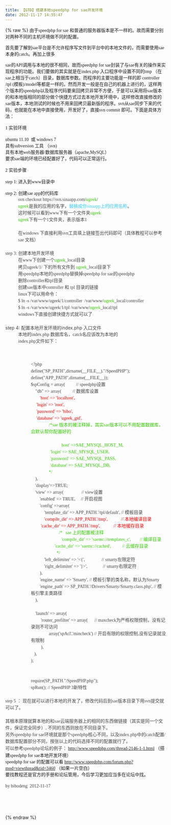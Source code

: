 ```yaml
---
title: 【GTD】搭建本地speedphp for sae开发环境
date: 2012-11-17 14:55:47
---
```

{% raw %}
<span style="font-family:'AR PL UKai CN';font-size:14px;line-height:normal;">由于speedphp for sae 和普通的服务器版本是不一样的。故而需要分别对两种不同的主机环境做不同的配置。</span><div style="font-family:'AR PL UKai CN';font-size:14px;line-height:normal;">首先要了解到sae平台是不允许程序写文件到平台中的本地文件的，而需要使用sae本身的catch。再加上很多</div>
<div style="font-family:'AR PL UKai CN';font-size:14px;line-height:normal;">sae的API调用与本地的很不相同，故而speedphp for sae封装了与sae有关的操作来实现程序的功能。我们要做的其实就是在index.php 入口程序中设置不同的tmp （在sae上相当于catch）目录，数据库参数。而程序的主要功能是一样的即 controller /tpl (模板)/model等都是一样的。然而开发一般是在自己的机器上进行的，这样两个版本的speedphp以及程序代码要来回拷贝非常不方便，于是可以采用将sae版本的和本地版相同的部分做个快捷方式过去本地开发环境中，这样修改直接修改的sae版本，本地测试的时候也不用来回拷贝最新版的程序。svn从sae同步下来的代码，也就能在本地中直接使用，开发好了，直接svn commit 即可。下面是具体方法：</div>
<div style="font-family:'AR PL UKai CN';font-size:14px;line-height:normal;"><br />
</div>
<div style="font-family:'AR PL UKai CN';font-size:14px;line-height:normal;">1 实验环境</div>
<div style="font-family:'AR PL UKai CN';font-size:14px;line-height:normal;"><br />
</div>
<div style="font-family:'AR PL UKai CN';font-size:14px;line-height:normal;">ubuntu 11.10 &nbsp;或 windows 7</div>
<div style="font-family:'AR PL UKai CN';font-size:14px;line-height:normal;">具有subversion 工具 （svn)</div>
<div style="font-family:'AR PL UKai CN';font-size:14px;line-height:normal;">具有本地web服务器/数据库服务器（apache,MySQL）</div>
<div style="font-family:'AR PL UKai CN';font-size:14px;line-height:normal;">要求sae端的环境已经配置好了，代码可以正常运行。</div>
<div style="font-family:'AR PL UKai CN';font-size:14px;line-height:normal;"><br />
</div>
<div style="font-family:'AR PL UKai CN';font-size:14px;line-height:normal;">2 实验步骤</div>
<div style="font-family:'AR PL UKai CN';font-size:14px;line-height:normal;"><br />
</div>
<div style="font-family:'AR PL UKai CN';font-size:14px;line-height:normal;">step 1: 进入到www目录中</div>
<div style="font-family:'AR PL UKai CN';font-size:14px;line-height:normal;"><br />
</div>
<div style="font-family:'AR PL UKai CN';font-size:14px;line-height:normal;">step 2: 创建sae app的代码库 &nbsp;&nbsp;</div>
<blockquote style="font-family:'AR PL UKai CN';font-size:14px;line-height:normal;margin-top:0px;margin-right:0px;margin-bottom:0px;margin-left:40px;border-top-style:none;border-right-style:none;border-bottom-style:none;border-left-style:none;border-width:initial;border-color:initial;border-image:initial;padding-top:0px;padding-right:0px;padding-bottom:0px;padding-left:0px;"><div><span style="color:#444444;font-family:Tahoma, 'Microsoft Yahei', Simsun;line-height:21px;">svn checkout https://svn.sinaapp.com/</span><span style="font-family:Tahoma, 'Microsoft Yahei', Simsun;line-height:21px;"><span style="color:#33cc00;">ugeek</span></span><span style="color:#444444;font-family:Tahoma, 'Microsoft Yahei', Simsun;line-height:21px;">/</span></div>
<div><span style="font-family:Tahoma, 'Microsoft Yahei', Simsun;line-height:21px;"><span style="color:#33cc00;">ugeek</span></span><span style="color:#444444;font-family:Tahoma, 'Microsoft Yahei', Simsun;line-height:21px;">是我的应用的名字，</span><span style="font-family:Tahoma, 'Microsoft Yahei', Simsun;line-height:21px;"><span style="color:#33ccff;">替换成你sinaapp上的应用名称</span></span><span style="color:#444444;font-family:Tahoma, 'Microsoft Yahei', Simsun;line-height:21px;">。</span></div>
<div><span style="font-family:'Tahoma, 'Microsoft Yahei', Simsun';"><span style="line-height:21px;"><span style="color:#444444;">这时候可以看到www下有一个文件夹</span><span style="color:#33cc00;">ugeek</span></span></span></div>
<div><span style="font-family:'Tahoma, 'Microsoft Yahei', Simsun';"><span style="line-height:21px;"><span style="color:#33cc00;">ugeek</span><span style="color:#444444;">下有一个1文件夹，表示版本1</span></span></span></div>
<div><span style="color:#444444;font-family:Tahoma, 'Microsoft Yahei', Simsun;line-height:21px;"><br />
</span></div>
<div><span style="color:#444444;font-family:'Tahoma, 'Microsoft Yahei', Simsun';"><span style="line-height:21px;">在windows 下直接利用svn工具填上链接签出代码即可（具体教程可以参考sae 文档）</span></span></div>
</blockquote>
<div style="font-family:'AR PL UKai CN';font-size:14px;line-height:normal;"><span style="color:#444444;font-family:'Tahoma, 'Microsoft Yahei', Simsun';"><span style="line-height:21px;"><br />
</span></span></div>
<div style="font-family:'AR PL UKai CN';font-size:14px;line-height:normal;"><span style="color:#444444;font-family:'Tahoma, 'Microsoft Yahei', Simsun';"><span style="line-height:21px;">step 3: 创建本地开发环境</span></span></div>
<blockquote style="font-family:'AR PL UKai CN';font-size:14px;line-height:normal;margin-top:0px;margin-right:0px;margin-bottom:0px;margin-left:40px;border-top-style:none;border-right-style:none;border-bottom-style:none;border-left-style:none;border-width:initial;border-color:initial;border-image:initial;padding-top:0px;padding-right:0px;padding-bottom:0px;padding-left:0px;"><div><span style="font-family:'Tahoma, 'Microsoft Yahei', Simsun';"><span style="line-height:21px;"><span style="color:#444444;">在www下创建一个</span><span style="color:#33cc00;">ugeek</span><span style="color:#444444;">_local目录</span></span></span></div>
<div><span style="font-family:'Tahoma, 'Microsoft Yahei', Simsun';"><span style="line-height:21px;"><span style="color:#444444;">拷贝ugeek/1/ 下的所有文件到</span></span></span><span style="color:#33cc00;">&nbsp;ugeek</span><span style="color:#444444;">_local目录下</span></div>
<div><span style="color:#444444;font-family:'Tahoma, 'Microsoft Yahei', Simsun';"><span style="line-height:21px;">用speedphp本地的speedphp替换掉speedphp for sae的speedphp</span></span></div>
<div><span style="color:#444444;font-family:'Tahoma, 'Microsoft Yahei', Simsun';"><span style="line-height:21px;">删除controller和tpl目录</span></span></div>
<div><span style="color:#444444;font-family:'Tahoma, 'Microsoft Yahei', Simsun';"><span style="line-height:21px;">创建sae版本中controller 和 tpl 目录的链接</span></span></div>
<div><span style="color:#444444;font-family:'Tahoma, 'Microsoft Yahei', Simsun';"><span style="line-height:21px;">linux下可以用命令：</span></span></div>
<div><span style="color:#444444;font-family:Tahoma, 'Microsoft Yahei', Simsun;line-height:21px;">$ ln -s /var/www/ugeek/1/controller &nbsp;/var/www/</span><span style="font-family:Tahoma, 'Microsoft Yahei', Simsun;line-height:21px;"><span style="color:#33cc00;">ugeek</span></span><span style="color:#444444;font-family:Tahoma, 'Microsoft Yahei', Simsun;line-height:21px;">_local/controller</span></div>
<div><span style="color:#444444;font-family:Tahoma, 'Microsoft Yahei', Simsun;line-height:21px;">$ ln -s&nbsp;</span><span style="color:#444444;font-family:Tahoma, 'Microsoft Yahei', Simsun;line-height:21px;">/var/www/ugeek</span><span style="color:#444444;font-family:Tahoma, 'Microsoft Yahei', Simsun;line-height:21px;">/1/tpl /var/www/</span><span style="font-family:Tahoma, 'Microsoft Yahei', Simsun;line-height:21px;"><span style="color:#33cc00;">ugeek</span></span><span style="color:#444444;font-family:Tahoma, 'Microsoft Yahei', Simsun;line-height:21px;">_local/tpl</span></div>
<div><span style="color:#444444;font-family:'Tahoma, 'Microsoft Yahei', Simsun';"><span style="line-height:21px;">windows下直接创建快捷方式就可以了</span></span></div>
<div><span style="color:#444444;font-family:'Tahoma, 'Microsoft Yahei', Simsun';"><span style="line-height:21px;"><br />
</span></span></div>
</blockquote>
<span style="font-size:14px;line-height:normal;;color:#444444;font-family:'Tahoma, 'Microsoft Yahei', Simsun';"><span style="line-height:21px;">step 4: 配置本地开发环境的index.php 入口文件</span></span><blockquote style="font-family:'AR PL UKai CN';font-size:14px;line-height:normal;margin-top:0px;margin-right:0px;margin-bottom:0px;margin-left:40px;border-top-style:none;border-right-style:none;border-bottom-style:none;border-left-style:none;border-width:initial;border-color:initial;border-image:initial;padding-top:0px;padding-right:0px;padding-bottom:0px;padding-left:0px;"><span style="color:#444444;font-family:'Tahoma, 'Microsoft Yahei', Simsun';"><span style="line-height:21px;">本地的index.php 数据库名，catch名应该改为本地的</span></span></blockquote>
<blockquote style="font-family:'AR PL UKai CN';font-size:14px;line-height:normal;margin-top:0px;margin-right:0px;margin-bottom:0px;margin-left:40px;border-top-style:none;border-right-style:none;border-bottom-style:none;border-left-style:none;border-width:initial;border-color:initial;border-image:initial;padding-top:0px;padding-right:0px;padding-bottom:0px;padding-left:0px;"><span style="color:#444444;font-family:'Tahoma, 'Microsoft Yahei', Simsun';"><span style="line-height:21px;">index.php文件如下：</span></span></blockquote>
<blockquote style="font-family:'AR PL UKai CN';font-size:14px;line-height:normal;margin-top:0px;margin-right:0px;margin-bottom:0px;margin-left:40px;border-top-style:none;border-right-style:none;border-bottom-style:none;border-left-style:none;border-width:initial;border-color:initial;border-image:initial;padding-top:0px;padding-right:0px;padding-bottom:0px;padding-left:0px;"></blockquote>
<span style="font-size:14px;line-height:normal;;font-family:'Tahoma, 'Microsoft Yahei', Simsun';"><br />
</span><blockquote style="font-family:'AR PL UKai CN';font-size:14px;line-height:normal;margin-top:0px;margin-right:0px;margin-bottom:0px;margin-left:40px;border-top-style:none;border-right-style:none;border-bottom-style:none;border-left-style:none;border-width:initial;border-color:initial;border-image:initial;padding-top:0px;padding-right:0px;padding-bottom:0px;padding-left:0px;"></blockquote>
<span style="font-size:14px;line-height:normal;;font-family:'Tahoma, 'Microsoft Yahei', Simsun';"><br />
</span><blockquote style="font-family:'AR PL UKai CN';font-size:14px;line-height:normal;margin-top:0px;margin-right:0px;margin-bottom:0px;margin-left:40px;border-top-style:none;border-right-style:none;border-bottom-style:none;border-left-style:none;border-width:initial;border-color:initial;border-image:initial;padding-top:0px;padding-right:0px;padding-bottom:0px;padding-left:0px;"></blockquote>
<span style="font-size:14px;line-height:normal;;font-family:'Tahoma, 'Microsoft Yahei', Simsun';"><br />
</span><blockquote style="font-family:'AR PL UKai CN';font-size:14px;line-height:normal;margin-top:0px;margin-right:0px;margin-bottom:0px;margin-left:40px;border-top-style:none;border-right-style:none;border-bottom-style:none;border-left-style:none;border-width:initial;border-color:initial;border-image:initial;padding-top:0px;padding-right:0px;padding-bottom:0px;padding-left:0px;"><span style="font-family:'Tahoma, 'Microsoft Yahei', Simsun';"><blockquote style="color:#444444;line-height:21px;margin-top:0px;margin-right:0px;margin-bottom:0px;margin-left:40px;border-top-style:none;border-right-style:none;border-bottom-style:none;border-left-style:none;border-width:initial;border-color:initial;border-image:initial;padding-top:0px;padding-right:0px;padding-bottom:0px;padding-left:0px;">&lt;?php</blockquote>
<blockquote style="color:#444444;line-height:21px;margin-top:0px;margin-right:0px;margin-bottom:0px;margin-left:40px;border-top-style:none;border-right-style:none;border-bottom-style:none;border-left-style:none;border-width:initial;border-color:initial;border-image:initial;padding-top:0px;padding-right:0px;padding-bottom:0px;padding-left:0px;">define("SP_PATH",dirname(__FILE__)."/SpeedPHP");</blockquote>
<blockquote style="color:#444444;line-height:21px;margin-top:0px;margin-right:0px;margin-bottom:0px;margin-left:40px;border-top-style:none;border-right-style:none;border-bottom-style:none;border-left-style:none;border-width:initial;border-color:initial;border-image:initial;padding-top:0px;padding-right:0px;padding-bottom:0px;padding-left:0px;">define("APP_PATH",dirname(__FILE__));</blockquote>
<blockquote style="color:#444444;line-height:21px;margin-top:0px;margin-right:0px;margin-bottom:0px;margin-left:40px;border-top-style:none;border-right-style:none;border-bottom-style:none;border-left-style:none;border-width:initial;border-color:initial;border-image:initial;padding-top:0px;padding-right:0px;padding-bottom:0px;padding-left:0px;">$spConfig = array(<span class="Apple-tab-span" style="white-space:pre;">			</span>// speedphp设置</blockquote>
<blockquote style="color:#444444;line-height:21px;margin-top:0px;margin-right:0px;margin-bottom:0px;margin-left:40px;border-top-style:none;border-right-style:none;border-bottom-style:none;border-left-style:none;border-width:initial;border-color:initial;border-image:initial;padding-top:0px;padding-right:0px;padding-bottom:0px;padding-left:0px;"><span class="Apple-tab-span" style="white-space:pre;">	</span>"db" =&gt; array(<span class="Apple-tab-span" style="white-space:pre;">			</span>// 数据库设置</blockquote>
<blockquote style="line-height:21px;margin-top:0px;margin-right:0px;margin-bottom:0px;margin-left:40px;border-top-style:none;border-right-style:none;border-bottom-style:none;border-left-style:none;border-width:initial;border-color:initial;border-image:initial;padding-top:0px;padding-right:0px;padding-bottom:0px;padding-left:0px;"><span class="Apple-tab-span" style="color:#444444;white-space:pre;">		</span><span style="color:#ff0000;">'host' =&gt; 'localhost',</span></blockquote>
<blockquote style="line-height:21px;margin-top:0px;margin-right:0px;margin-bottom:0px;margin-left:40px;border-top-style:none;border-right-style:none;border-bottom-style:none;border-left-style:none;border-width:initial;border-color:initial;border-image:initial;padding-top:0px;padding-right:0px;padding-bottom:0px;padding-left:0px;"><span style="color:#ff0000;"><span class="Apple-tab-span" style="white-space:pre;">		</span>'login' =&gt; 'root',</span></blockquote>
<blockquote style="line-height:21px;margin-top:0px;margin-right:0px;margin-bottom:0px;margin-left:40px;border-top-style:none;border-right-style:none;border-bottom-style:none;border-left-style:none;border-width:initial;border-color:initial;border-image:initial;padding-top:0px;padding-right:0px;padding-bottom:0px;padding-left:0px;"><span style="color:#ff0000;"><span class="Apple-tab-span" style="white-space:pre;">		</span>'password' =&gt; 'bibo',</span></blockquote>
<blockquote style="line-height:21px;margin-top:0px;margin-right:0px;margin-bottom:0px;margin-left:40px;border-top-style:none;border-right-style:none;border-bottom-style:none;border-left-style:none;border-width:initial;border-color:initial;border-image:initial;padding-top:0px;padding-right:0px;padding-bottom:0px;padding-left:0px;"><span style="color:#ff0000;"><span class="Apple-tab-span" style="white-space:pre;">		</span>'database' =&gt; 'ugeek_gtd',</span></blockquote>
<blockquote style="line-height:21px;margin-top:0px;margin-right:0px;margin-bottom:0px;margin-left:40px;border-top-style:none;border-right-style:none;border-bottom-style:none;border-left-style:none;border-width:initial;border-color:initial;border-image:initial;padding-top:0px;padding-right:0px;padding-bottom:0px;padding-left:0px;"><span style="color:#444444;">&nbsp; &nbsp; &nbsp; &nbsp; &nbsp; &nbsp;</span><span style="color:#33cc00;">&nbsp;&nbsp;&nbsp;&nbsp; /*sae 版本的被注释掉，其实sae版本可以不用配置数据库，会默认帮你配置好的</span></blockquote>
<blockquote style="line-height:21px;margin-top:0px;margin-right:0px;margin-bottom:0px;margin-left:40px;border-top-style:none;border-right-style:none;border-bottom-style:none;border-left-style:none;border-width:initial;border-color:initial;border-image:initial;padding-top:0px;padding-right:0px;padding-bottom:0px;padding-left:0px;"><span style="color:#33cc00;">&nbsp; &nbsp; &nbsp; &nbsp; &nbsp; &nbsp; &nbsp; &nbsp; &nbsp; &nbsp;</span></blockquote>
<blockquote style="margin-top:0px;margin-right:0px;margin-bottom:0px;margin-left:40px;border-top-style:none;border-right-style:none;border-bottom-style:none;border-left-style:none;border-width:initial;border-color:initial;border-image:initial;padding-top:0px;padding-right:0px;padding-bottom:0px;padding-left:0px;"><blockquote style="margin-top:0px;margin-right:0px;margin-bottom:0px;margin-left:40px;border-top-style:none;border-right-style:none;border-bottom-style:none;border-left-style:none;border-width:initial;border-color:initial;border-image:initial;padding-top:0px;padding-right:0px;padding-bottom:0px;padding-left:0px;"><span style="line-height:21px;"><span style="color:#33cc00;">&nbsp; &nbsp; &nbsp; &nbsp; &nbsp; &nbsp; &nbsp; &nbsp; host' =&gt;SAE_MYSQL_HOST_M,</span></span></blockquote>
<blockquote style="margin-top:0px;margin-right:0px;margin-bottom:0px;margin-left:40px;border-top-style:none;border-right-style:none;border-bottom-style:none;border-left-style:none;border-width:initial;border-color:initial;border-image:initial;padding-top:0px;padding-right:0px;padding-bottom:0px;padding-left:0px;"><span style="line-height:21px;"><span style="color:#33cc00;"><span class="Apple-tab-span" style="white-space:pre;">		</span>'login' =&gt; SAE_MYSQL_USER,</span></span></blockquote>
<blockquote style="margin-top:0px;margin-right:0px;margin-bottom:0px;margin-left:40px;border-top-style:none;border-right-style:none;border-bottom-style:none;border-left-style:none;border-width:initial;border-color:initial;border-image:initial;padding-top:0px;padding-right:0px;padding-bottom:0px;padding-left:0px;"><span style="line-height:21px;"><span style="color:#33cc00;"><span class="Apple-tab-span" style="white-space:pre;">		</span>'password' =&gt; SAE_MYSQL_PASS,</span></span></blockquote>
<blockquote style="margin-top:0px;margin-right:0px;margin-bottom:0px;margin-left:40px;border-top-style:none;border-right-style:none;border-bottom-style:none;border-left-style:none;border-width:initial;border-color:initial;border-image:initial;padding-top:0px;padding-right:0px;padding-bottom:0px;padding-left:0px;"><span style="line-height:21px;"><span style="color:#33cc00;"><span class="Apple-tab-span" style="white-space:pre;">		</span>'database' =&gt; SAE_MYSQL_DB,</span></span></blockquote>
<span style="line-height:21px;"><span style="color:#33cc00;">&nbsp; &nbsp; &nbsp; &nbsp; &nbsp; &nbsp; &nbsp; &nbsp; */</span></span></blockquote>
<blockquote style="color:#444444;line-height:21px;margin-top:0px;margin-right:0px;margin-bottom:0px;margin-left:40px;border-top-style:none;border-right-style:none;border-bottom-style:none;border-left-style:none;border-width:initial;border-color:initial;border-image:initial;padding-top:0px;padding-right:0px;padding-bottom:0px;padding-left:0px;"><span class="Apple-tab-span" style="white-space:pre;">	</span>),</blockquote>
<blockquote style="color:#444444;line-height:21px;margin-top:0px;margin-right:0px;margin-bottom:0px;margin-left:40px;border-top-style:none;border-right-style:none;border-bottom-style:none;border-left-style:none;border-width:initial;border-color:initial;border-image:initial;padding-top:0px;padding-right:0px;padding-bottom:0px;padding-left:0px;"><span class="Apple-tab-span" style="white-space:pre;">	</span>'display'=&gt;TRUE;</blockquote>
<blockquote style="color:#444444;line-height:21px;margin-top:0px;margin-right:0px;margin-bottom:0px;margin-left:40px;border-top-style:none;border-right-style:none;border-bottom-style:none;border-left-style:none;border-width:initial;border-color:initial;border-image:initial;padding-top:0px;padding-right:0px;padding-bottom:0px;padding-left:0px;"><span class="Apple-tab-span" style="white-space:pre;">	</span>'view' =&gt; array(<span class="Apple-tab-span" style="white-space:pre;">				</span>// view设置</blockquote>
<blockquote style="color:#444444;line-height:21px;margin-top:0px;margin-right:0px;margin-bottom:0px;margin-left:40px;border-top-style:none;border-right-style:none;border-bottom-style:none;border-left-style:none;border-width:initial;border-color:initial;border-image:initial;padding-top:0px;padding-right:0px;padding-bottom:0px;padding-left:0px;"><span class="Apple-tab-span" style="white-space:pre;">		</span>'enabled' =&gt; TRUE,&nbsp;<span class="Apple-tab-span" style="white-space:pre;">	</span>// 开启视图</blockquote>
<blockquote style="color:#444444;line-height:21px;margin-top:0px;margin-right:0px;margin-bottom:0px;margin-left:40px;border-top-style:none;border-right-style:none;border-bottom-style:none;border-left-style:none;border-width:initial;border-color:initial;border-image:initial;padding-top:0px;padding-right:0px;padding-bottom:0px;padding-left:0px;"><span class="Apple-tab-span" style="white-space:pre;">		</span>'config' =&gt;array(</blockquote>
<blockquote style="color:#444444;line-height:21px;margin-top:0px;margin-right:0px;margin-bottom:0px;margin-left:40px;border-top-style:none;border-right-style:none;border-bottom-style:none;border-left-style:none;border-width:initial;border-color:initial;border-image:initial;padding-top:0px;padding-right:0px;padding-bottom:0px;padding-left:0px;"><span class="Apple-tab-span" style="white-space:pre;">			</span>'template_dir' =&gt; APP_PATH.'/tpl/default', // 模板目录</blockquote>
<blockquote style="line-height:21px;margin-top:0px;margin-right:0px;margin-bottom:0px;margin-left:40px;border-top-style:none;border-right-style:none;border-bottom-style:none;border-left-style:none;border-width:initial;border-color:initial;border-image:initial;padding-top:0px;padding-right:0px;padding-bottom:0px;padding-left:0px;"><span class="Apple-tab-span" style="color:#444444;white-space:pre;">			</span><span style="color:#ff0000;">'compile_dir' =&gt; APP_PATH.'/tmp', &nbsp; &nbsp; &nbsp; &nbsp; &nbsp; &nbsp;// 本地编译目录</span></blockquote>
<blockquote style="line-height:21px;margin-top:0px;margin-right:0px;margin-bottom:0px;margin-left:40px;border-top-style:none;border-right-style:none;border-bottom-style:none;border-left-style:none;border-width:initial;border-color:initial;border-image:initial;padding-top:0px;padding-right:0px;padding-bottom:0px;padding-left:0px;"><span style="color:#ff0000;"><span class="Apple-tab-span" style="white-space:pre;">			</span>'cache_dir' =&gt; APP_PATH.'/tmp',&nbsp;<span class="Apple-tab-span" style="white-space:pre;">	</span>&nbsp; &nbsp; &nbsp; &nbsp;&nbsp;// 本地缓存目录</span></blockquote>
<blockquote style="line-height:21px;margin-top:0px;margin-right:0px;margin-bottom:0px;margin-left:40px;border-top-style:none;border-right-style:none;border-bottom-style:none;border-left-style:none;border-width:initial;border-color:initial;border-image:initial;padding-top:0px;padding-right:0px;padding-bottom:0px;padding-left:0px;"><span style="color:#ff0000;">&nbsp; &nbsp; &nbsp; &nbsp; &nbsp; &nbsp; &nbsp; &nbsp; &nbsp; &nbsp; &nbsp; &nbsp; &nbsp;</span><span style="color:#33cc00;">/*&nbsp; &nbsp;sae 上的配置被注释 &nbsp; &nbsp; &nbsp;</span></blockquote>
<blockquote style="margin-top:0px;margin-right:0px;margin-bottom:0px;margin-left:40px;border-top-style:none;border-right-style:none;border-bottom-style:none;border-left-style:none;border-width:initial;border-color:initial;border-image:initial;padding-top:0px;padding-right:0px;padding-bottom:0px;padding-left:0px;"><blockquote style="margin-top:0px;margin-right:0px;margin-bottom:0px;margin-left:40px;border-top-style:none;border-right-style:none;border-bottom-style:none;border-left-style:none;border-width:initial;border-color:initial;border-image:initial;padding-top:0px;padding-right:0px;padding-bottom:0px;padding-left:0px;"><span style="line-height:21px;"><span style="color:#33cc00;">&nbsp; &nbsp; &nbsp; &nbsp; &nbsp; &nbsp; &nbsp; &nbsp; 'compile_dir' =&gt; 'saemc://templates_c',&nbsp;<span class="Apple-tab-span" style="white-space:pre;">		</span>// 编译目录</span></span></blockquote>
<blockquote style="margin-top:0px;margin-right:0px;margin-bottom:0px;margin-left:40px;border-top-style:none;border-right-style:none;border-bottom-style:none;border-left-style:none;border-width:initial;border-color:initial;border-image:initial;padding-top:0px;padding-right:0px;padding-bottom:0px;padding-left:0px;"><span style="line-height:21px;"><span style="color:#33cc00;"><span class="Apple-tab-span" style="white-space:pre;">	</span>&nbsp; &nbsp; &nbsp; &nbsp;&nbsp;'cache_dir' =&gt; 'saemc://cached',&nbsp;<span class="Apple-tab-span" style="white-space:pre;">			</span>// 云缓存目录</span></span></blockquote>
<span style="line-height:21px;"><span style="color:#33cc00;">&nbsp; &nbsp; &nbsp; &nbsp; &nbsp; &nbsp; &nbsp; &nbsp; &nbsp; &nbsp; &nbsp; &nbsp;*/</span></span></blockquote>
<blockquote style="color:#444444;line-height:21px;margin-top:0px;margin-right:0px;margin-bottom:0px;margin-left:40px;border-top-style:none;border-right-style:none;border-bottom-style:none;border-left-style:none;border-width:initial;border-color:initial;border-image:initial;padding-top:0px;padding-right:0px;padding-bottom:0px;padding-left:0px;"><span class="Apple-tab-span" style="white-space:pre;">			</span>'left_delimiter' =&gt; '&lt;{', &nbsp;<span class="Apple-tab-span" style="white-space:pre;">				</span>// smarty左限定符</blockquote>
<blockquote style="color:#444444;line-height:21px;margin-top:0px;margin-right:0px;margin-bottom:0px;margin-left:40px;border-top-style:none;border-right-style:none;border-bottom-style:none;border-left-style:none;border-width:initial;border-color:initial;border-image:initial;padding-top:0px;padding-right:0px;padding-bottom:0px;padding-left:0px;"><span class="Apple-tab-span" style="white-space:pre;">			</span>'right_delimiter' =&gt; '}&gt;',&nbsp;<span class="Apple-tab-span" style="white-space:pre;">				</span>// smarty右限定符</blockquote>
<blockquote style="color:#444444;line-height:21px;margin-top:0px;margin-right:0px;margin-bottom:0px;margin-left:40px;border-top-style:none;border-right-style:none;border-bottom-style:none;border-left-style:none;border-width:initial;border-color:initial;border-image:initial;padding-top:0px;padding-right:0px;padding-bottom:0px;padding-left:0px;"><span class="Apple-tab-span" style="white-space:pre;">		</span>),<span class="Apple-tab-span" style="white-space:pre;">	</span></blockquote>
<blockquote style="color:#444444;line-height:21px;margin-top:0px;margin-right:0px;margin-bottom:0px;margin-left:40px;border-top-style:none;border-right-style:none;border-bottom-style:none;border-left-style:none;border-width:initial;border-color:initial;border-image:initial;padding-top:0px;padding-right:0px;padding-bottom:0px;padding-left:0px;"><span class="Apple-tab-span" style="white-space:pre;">		</span>'engine_name' =&gt; 'Smarty', // 模板引擎的类名称，默认为Smarty</blockquote>
<blockquote style="color:#444444;line-height:21px;margin-top:0px;margin-right:0px;margin-bottom:0px;margin-left:40px;border-top-style:none;border-right-style:none;border-bottom-style:none;border-left-style:none;border-width:initial;border-color:initial;border-image:initial;padding-top:0px;padding-right:0px;padding-bottom:0px;padding-left:0px;"><span class="Apple-tab-span" style="white-space:pre;">		</span>'engine_path' =&gt; SP_PATH.'/Drivers/Smarty/Smarty.class.php', // 模板引擎主类路径</blockquote>
<blockquote style="color:#444444;line-height:21px;margin-top:0px;margin-right:0px;margin-bottom:0px;margin-left:40px;border-top-style:none;border-right-style:none;border-bottom-style:none;border-left-style:none;border-width:initial;border-color:initial;border-image:initial;padding-top:0px;padding-right:0px;padding-bottom:0px;padding-left:0px;"><span class="Apple-tab-span" style="white-space:pre;">	</span>),</blockquote>
<blockquote style="color:#444444;line-height:21px;margin-top:0px;margin-right:0px;margin-bottom:0px;margin-left:40px;border-top-style:none;border-right-style:none;border-bottom-style:none;border-left-style:none;border-width:initial;border-color:initial;border-image:initial;padding-top:0px;padding-right:0px;padding-bottom:0px;padding-left:0px;"><span class="Apple-tab-span" style="white-space:pre;">	</span></blockquote>
<blockquote style="color:#444444;line-height:21px;margin-top:0px;margin-right:0px;margin-bottom:0px;margin-left:40px;border-top-style:none;border-right-style:none;border-bottom-style:none;border-left-style:none;border-width:initial;border-color:initial;border-image:initial;padding-top:0px;padding-right:0px;padding-bottom:0px;padding-left:0px;"><span class="Apple-tab-span" style="white-space:pre;">	</span>'launch' =&gt; array(&nbsp;</blockquote>
<blockquote style="color:#444444;line-height:21px;margin-top:0px;margin-right:0px;margin-bottom:0px;margin-left:40px;border-top-style:none;border-right-style:none;border-bottom-style:none;border-left-style:none;border-width:initial;border-color:initial;border-image:initial;padding-top:0px;padding-right:0px;padding-bottom:0px;padding-left:0px;">&nbsp; &nbsp; &nbsp; &nbsp; &nbsp;'router_prefilter' =&gt; array(&nbsp;<span class="Apple-tab-span" style="white-space:pre;">		</span>// maxcheck为严格权限控制，没有记录则不可访问</blockquote>
<blockquote style="color:#444444;line-height:21px;margin-top:0px;margin-right:0px;margin-bottom:0px;margin-left:40px;border-top-style:none;border-right-style:none;border-bottom-style:none;border-left-style:none;border-width:initial;border-color:initial;border-image:initial;padding-top:0px;padding-right:0px;padding-bottom:0px;padding-left:0px;">&nbsp; &nbsp; &nbsp; &nbsp; &nbsp; &nbsp; &nbsp; &nbsp; array('spAcl','mincheck') // 开启有限的权限控制,没有记录就没有限制</blockquote>
<blockquote style="color:#444444;line-height:21px;margin-top:0px;margin-right:0px;margin-bottom:0px;margin-left:40px;border-top-style:none;border-right-style:none;border-bottom-style:none;border-left-style:none;border-width:initial;border-color:initial;border-image:initial;padding-top:0px;padding-right:0px;padding-bottom:0px;padding-left:0px;">&nbsp; &nbsp; &nbsp; &nbsp; &nbsp;),</blockquote>
<blockquote style="color:#444444;line-height:21px;margin-top:0px;margin-right:0px;margin-bottom:0px;margin-left:40px;border-top-style:none;border-right-style:none;border-bottom-style:none;border-left-style:none;border-width:initial;border-color:initial;border-image:initial;padding-top:0px;padding-right:0px;padding-bottom:0px;padding-left:0px;">&nbsp;<span class="Apple-tab-span" style="white-space:pre;">	</span>),</blockquote>
<blockquote style="color:#444444;line-height:21px;margin-top:0px;margin-right:0px;margin-bottom:0px;margin-left:40px;border-top-style:none;border-right-style:none;border-bottom-style:none;border-left-style:none;border-width:initial;border-color:initial;border-image:initial;padding-top:0px;padding-right:0px;padding-bottom:0px;padding-left:0px;">);</blockquote>
<blockquote style="color:#444444;line-height:21px;margin-top:0px;margin-right:0px;margin-bottom:0px;margin-left:40px;border-top-style:none;border-right-style:none;border-bottom-style:none;border-left-style:none;border-width:initial;border-color:initial;border-image:initial;padding-top:0px;padding-right:0px;padding-bottom:0px;padding-left:0px;"><br />
</blockquote>
<blockquote style="color:#444444;line-height:21px;margin-top:0px;margin-right:0px;margin-bottom:0px;margin-left:40px;border-top-style:none;border-right-style:none;border-bottom-style:none;border-left-style:none;border-width:initial;border-color:initial;border-image:initial;padding-top:0px;padding-right:0px;padding-bottom:0px;padding-left:0px;"><br />
</blockquote>
<blockquote style="color:#444444;line-height:21px;margin-top:0px;margin-right:0px;margin-bottom:0px;margin-left:40px;border-top-style:none;border-right-style:none;border-bottom-style:none;border-left-style:none;border-width:initial;border-color:initial;border-image:initial;padding-top:0px;padding-right:0px;padding-bottom:0px;padding-left:0px;">require(SP_PATH."/SpeedPHP.php");</blockquote>
<blockquote style="color:#444444;line-height:21px;margin-top:0px;margin-right:0px;margin-bottom:0px;margin-left:40px;border-top-style:none;border-right-style:none;border-bottom-style:none;border-left-style:none;border-width:initial;border-color:initial;border-image:initial;padding-top:0px;padding-right:0px;padding-bottom:0px;padding-left:0px;">spRun(); // SpeedPHP 3新特性</blockquote>
<blockquote style="color:#444444;line-height:21px;margin-top:0px;margin-right:0px;margin-bottom:0px;margin-left:40px;border-top-style:none;border-right-style:none;border-bottom-style:none;border-left-style:none;border-width:initial;border-color:initial;border-image:initial;padding-top:0px;padding-right:0px;padding-bottom:0px;padding-left:0px;"><br />
</blockquote>
</span></blockquote>
<div style="font-family:'AR PL UKai CN';font-size:14px;line-height:normal;"><span style="color:#444444;font-family:'Tahoma, 'Microsoft Yahei', Simsun';"><span style="line-height:21px;">step 5 ： 现在就可以进行本地的开发了，修改代码后到sae版本目录下用svn提交就可以了。</span></span></div>
<div style="font-family:'AR PL UKai CN';font-size:14px;line-height:normal;"><span style="color:#444444;font-family:'Tahoma, 'Microsoft Yahei', Simsun';"><span style="line-height:21px;"><br />
</span></span></div>
<div style="font-family:'AR PL UKai CN';font-size:14px;line-height:normal;"><span style="color:#444444;font-family:'Tahoma, 'Microsoft Yahei', Simsun';"><span style="line-height:21px;">其根本原理就算本地的和sae云端服务器上的相同的东西做链接（其实是同一个文件，保证完全同步）, 不同的东西则放在不同目录下。</span></span></div>
<div style="font-family:'AR PL UKai CN';font-size:14px;line-height:normal;"><span style="color:#444444;font-family:'Tahoma, 'Microsoft Yahei', Simsun';"><span style="line-height:21px;">另外speedphp for sae环境就是那个speedphp核心不同，以及index.php中的catch配置/数据库配置部分不同，按张以上的代码选择不同的配置就行了。</span></span></div>
<div style="font-family:'AR PL UKai CN';font-size:14px;line-height:normal;"><span style="color:#444444;font-family:'Tahoma, 'Microsoft Yahei', Simsun';"><span style="line-height:21px;">可以参考speedphp论坛的例子：&nbsp;</span></span><a href="http://www.speedphp.com/thread-2146-1-1.html">http://www.speedphp.com/thread-2146-1-1.html</a>&nbsp;（搭建speedphp for sae本地开发环境）</div>
<div style="font-family:'AR PL UKai CN';font-size:14px;line-height:normal;">speedphp for sae 的配置可以看&nbsp;<a href="http://www.speedphp.com/forum.php?mod=viewthread&amp;tid=3460">http://www.speedphp.com/forum.php?mod=viewthread&amp;tid=3460</a>&nbsp;（如果一片空白）</div>
<div style="font-family:'AR PL UKai CN';font-size:14px;line-height:normal;">要找教程还是官方的手册和论坛管用，今后学习更加应当多在论坛中找。</div>
<div style="font-family:'AR PL UKai CN';font-size:14px;line-height:normal;"><br />
</div>
<div style="font-family:'AR PL UKai CN';font-size:14px;line-height:normal;"><span style="color:#444444;font-family:'Tahoma, 'Microsoft Yahei', Simsun';"><span style="line-height:21px;">by bibodeng &nbsp;2012-11-17<br />
</span></span><div><span style="color:#444444;font-family:'Tahoma, 'Microsoft Yahei', Simsun';"><span style="line-height:21px;"><br />
</span></span></div>
<div><span style="color:#444444;font-family:'Tahoma, 'Microsoft Yahei', Simsun';"><span style="line-height:21px;"><br />
</span></span></div>
<div><span style="color:#444444;font-family:'Tahoma, 'Microsoft Yahei', Simsun';"><span style="line-height:21px;"><br />
</span></span></div>
<div>&nbsp;</div>
</div>{% endraw %}

